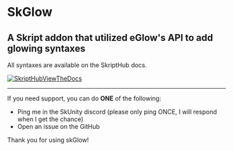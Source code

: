 # SkGlow
A Skript addon that utilized eGlow's API to add glowing syntaxes
---

All syntaxes are available on the SkriptHub docs.

[![SkriptHubViewTheDocs](http://skripthub.net/static/addon/ViewTheDocsButton.png)](http://skripthub.net/docs/?addon=skGlow)

---

If you need support, you can do **ONE** of the following:
- Ping me in the SkUnity discord (please only ping ONCE, I will respond when I get the chance)
- Open an issue on the GitHub

Thank you for using skGlow!
